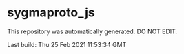 # sygmaproto_js
This repository was automatically generated. DO NOT EDIT. 

Last build: Thu 25 Feb 2021 11:53:34 GMT
